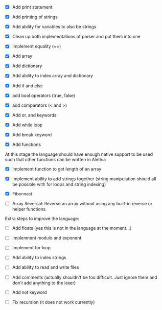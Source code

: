 - [x] Add print statement
- [x] Add printing of strings
- [x] Add ability for variables to also be strings
- [x] Clean up both implementations of parser and put them into one
- [x] Implement equality (==)
- [x] Add array
- [x] Add dictionary
- [x] Add ability to index array and dictionary
- [x] Add if and else
- [x] add bool operators (true, false)
- [x] add comparators (< and >)
- [x] Add or, and keywords
- [x] Add while loop
- [x] Add break keyword
- [x] Add functions


At this stage the language should have enough native support to be used such that other functions can be written in Alethia
- [x] Implement function to get length of an array
- [x] Implement ability to add strings together (string manipulation should all be possible with for loops and string indexing)
- [x] Fibonnaci
- [ ] Array Reversal: Reverse an array without using any built-in reverse or helper functions.



Extra steps to improve the language:
- [ ] Add floats (yes this is not in the language at the moment...)
- [ ] Implemnent modulo and exponent
- [ ] Implement for loop
- [ ] Add ability to index strings
- [ ] Add ability to read and write files 
- [ ] Add comments (actually shouldn't be too difficult. Just ignore them and don't add anything to the lexer)
- [ ] Add not keyword
- [ ] Fix recursion (it does not work currently)



